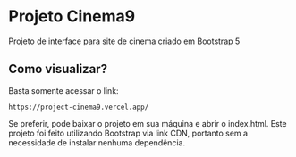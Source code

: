 # Projeto Cinema9
Projeto de interface para site de cinema criado em Bootstrap 5

## Como visualizar? 
Basta somente acessar o link: 

    https://project-cinema9.vercel.app/

Se preferir, pode baixar o projeto em sua máquina e abrir o index.html. Este projeto foi feito utilizando Bootstrap via link CDN, portanto sem a necessidade de instalar nenhuma dependência. 
